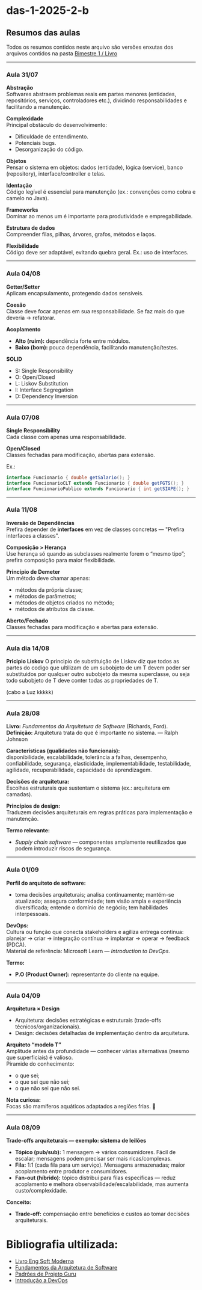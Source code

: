 # das-1-2025-2-b
## Resumos das aulas

Todos os resumos contidos neste arquivo são versões enxutas dos arquivos contidos na pasta [Bimestre 1 / Livro](https://github.com/JoBuhg/das-1-2025-2-b/tree/main/Bimestre%201/Livro)

---
### Aula 31/07

**Abstração**  
Softwares abstraem problemas reais em partes menores (entidades, repositórios, serviços, controladores etc.), dividindo responsabilidades e facilitando a manutenção.

**Complexidade**  
Principal obstáculo do desenvolvimento:  
- Dificuldade de entendimento.  
- Potenciais bugs.  
- Desorganização do código.

**Objetos**  
Pensar o sistema em objetos: dados (entidade), lógica (service), banco (repository), interface/controller e telas.

**Identação**  
Código legível é essencial para manutenção (ex.: convenções como cobra e camelo no Java).

**Frameworks**  
Dominar ao menos um é importante para produtividade e empregabilidade.

**Estrutura de dados**  
Compreender filas, pilhas, árvores, grafos, métodos e laços.

**Flexibilidade**  
Código deve ser adaptável, evitando quebra geral. Ex.: uso de interfaces.

---

### Aula 04/08

**Getter/Setter**  
Aplicam encapsulamento, protegendo dados sensíveis.

**Coesão**  
Classe deve focar apenas em sua responsabilidade. Se faz mais do que deveria → refatorar.

**Acoplamento**  
- **Alto (ruim):** dependência forte entre módulos.  
- **Baixo (bom):** pouca dependência, facilitando manutenção/testes.

**SOLID**  
- S: Single Responsibility  
- O: Open/Closed  
- L: Liskov Substitution  
- I: Interface Segregation  
- D: Dependency Inversion  

---

### Aula 07/08

**Single Responsibility**  
Cada classe com apenas uma responsabilidade.  

**Open/Closed**  
Classes fechadas para modificação, abertas para extensão.  

Ex.:  
```java
interface Funcionario { double getSalario(); }
interface FuncionarioCLT extends Funcionario { double getFGTS(); }
interface FuncionarioPublico extends Funcionario { int getSIAPE(); }
```

---

### Aula 11/08

**Inversão de Dependências**  
Prefira depender de **interfaces** em vez de classes concretas — "Prefira interfaces a classes".

**Composição > Herança**  
Use herança só quando as subclasses realmente forem o “mesmo tipo”; prefira composição para maior flexibilidade.

**Princípio de Demeter**  
Um método deve chamar apenas:
- métodos da própria classe;  
- métodos de parâmetros;  
- métodos de objetos criados no método;  
- métodos de atributos da classe.

**Aberto/Fechado**  
Classes fechadas para modificação e abertas para extensão.

---
### Aula dia 14/08

**Pricipio Liskov**
O principio de substituição de Liskov diz que todos as partes do codigo que ultilizam de um subobjeto de um T devem poder ser substituidos por qualquer outro subobjeto da mesma superclasse, ou seja todo subobjeto de T deve conter todas as propriedades de T.

(cabo a Luz kkkkk)

---

### Aula 28/08

**Livro:** *Fundamentos da Arquitetura de Software* (Richards, Ford).  
**Definição:** Arquitetura trata do que é importante no sistema. — Ralph Johnson

**Características (qualidades não funcionais):**  
disponibilidade, escalabilidade, tolerância a falhas, desempenho, confiabilidade, segurança, elasticidade, implementabilidade, testabilidade, agilidade, recuperabilidade, capacidade de aprendizagem.

**Decisões de arquitetura:**  
Escolhas estruturais que sustentam o sistema (ex.: arquitetura em camadas).

**Princípios de design:**  
Traduzem decisões arquiteturais em regras práticas para implementação e manutenção.

**Termo relevante:**  
- *Supply chain software* — componentes amplamente reutilizados que podem introduzir riscos de segurança.

---

### Aula 01/09

**Perfil do arquiteto de software:**  
- toma decisões arquiteturais; analisa continuamente; mantém-se atualizado; assegura conformidade; tem visão ampla e experiência diversificada; entende o domínio de negócio; tem habilidades interpessoais.

**DevOps:**  
Cultura ou função que conecta stakeholders e agiliza entrega contínua: planejar → criar → integração contínua → implantar → operar → feedback (PDCA).  
Material de referência: Microsoft Learn — *Introduction to DevOps*.

**Termo:**  
- **P.O (Product Owner):** representante do cliente na equipe.

---

### Aula 04/09

**Arquitetura × Design**  
- Arquitetura: decisões estratégicas e estruturais (trade-offs técnicos/organizacionais).  
- Design: decisões detalhadas de implementação dentro da arquitetura.

**Arquiteto “modelo T”**  
Amplitude antes da profundidade — conhecer várias alternativas (mesmo que superficiais) é valioso.  
Piramide do conhecimento:  
- o que sei;  
- o que sei que não sei;  
- o que não sei que não sei.

**Nota curiosa:**  
Focas são mamíferos aquáticos adaptados a regiões frias. 🦭

---

### Aula 08/09

**Trade-offs arquiteturais — exemplo: sistema de leilões**

- **Tópico (pub/sub):** 1 mensagem → vários consumidores. Fácil de escalar; mensagens podem precisar ser mais ricas/complexas.  
- **Fila:** 1:1 (cada fila para um serviço). Mensagens armazenadas; maior acoplamento entre produtor e consumidores.  
- **Fan-out (híbrido):** tópico distribui para filas específicas — reduz acoplamento e melhora observabilidade/escalabilidade, mas aumenta custo/complexidade.

**Conceito:**  
- **Trade-off:** compensação entre benefícios e custos ao tomar decisões arquiteturais.

# Bibliografia ultilizada:

- [Livro Eng Soft Moderna](https://engsoftmoderna.info/cap7.html)
- [Fundamentos da Arquitetura de Software](https://integrada.minhabiblioteca.com.br/reader/books/9788550819754/epubcfi/6/2%5B%3Bvnd.vst.idref%3Dcover%5D!/4/2/2%4051:1)
- [Padrões de Projeto Guru](https://refactoring.guru/design-patterns)
- [Introdução a DevOps](https://learn.microsoft.com/pt-br/training/modules/introduction-to-devops/2-what-is-devops?ns-enrollment-type=learningpath&ns-enrollment-id=learn.wwl.az-400-work-git-for-enterprise-devops)
